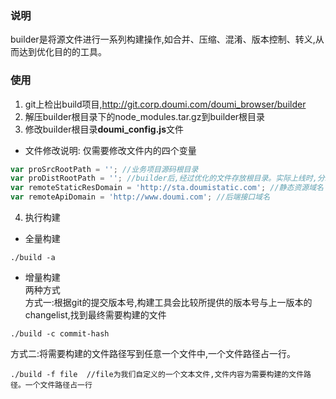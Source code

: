 ### 说明  
builder是将源文件进行一系列构建操作,如合并、压缩、混淆、版本控制、转义,从而达到优化目的的工具。  

### 使用  
1. git上检出build项目,http://git.corp.doumi.com/doumi_browser/builder  
2. 解压builder根目录下的node_modules.tar.gz到builder根目录
3. 修改builder根目录**doumi_config.js**文件  
- 文件修改说明: 仅需要修改文件内的四个变量
```js
var proSrcRootPath = ''; //业务项目源码根目录
var proDistRootPath = ''; //builder后,经过优化的文件存放根目录。实际上线时,分发的是该目录里的文件
var remoteStaticResDomain = 'http://sta.doumistatic.com'; //静态资源域名
var remoteApiDomain = 'http://www.doumi.com'; //后端接口域名
```

4. 执行构建  
 - 全量构建  
```
./build -a
```

 - 增量构建  
两种方式  
方式一:根据git的提交版本号,构建工具会比较所提供的版本号与上一版本的changelist,找到最终需要构建的文件  
```
./build -c commit-hash    
```
方式二:将需要构建的文件路径写到任意一个文件中,一个文件路径占一行。  
```
./build -f file  //file为我们自定义的一个文本文件,文件内容为需要构建的文件路径。一个文件路径占一行
```